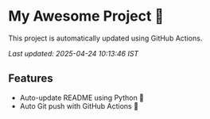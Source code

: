 # My Awesome Project 🚀

This project is automatically updated using GitHub Actions.

_Last updated: 2025-04-24 10:13:46 IST_

## Features
- Auto-update README using Python 🐍
- Auto Git push with GitHub Actions 🤖
